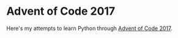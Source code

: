 Advent of Code 2017
===================

Here's my attempts to learn Python through [Advent of Code 2017](http://adventofcode.com/2017).
